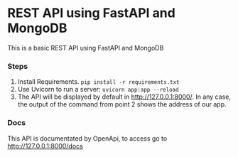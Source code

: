# REST API using FastAPI and MongoDB

This is a basic REST API using FastAPI and MongoDB

### Steps
1. Install Requirements.
`pip install -r requirements.txt`
2. Use Uvicorn to run a server: `uvicorn app:app --reload`
3. The API will be displayed by default in http://127.0.0.1:8000/. In any case, the output of the command from point 2 shows the address of our app.

### Docs
This API is documentated by OpenApi, to access go to  http://127.0.0.1:8000/docs